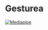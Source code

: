 # Gesturea

[![Mediapipe](https://img.shields.io/static/v1?label=Mediapipe&logo=mediapipe&message=0.9.1.0&color=blue)](https://pypi.org/project/mediapipe/)




